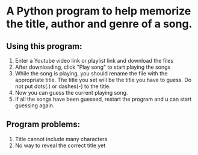 # A Python program to help memorize the title, author and genre of a song.

## Using this program:

1. Enter a Youtube video link or playlist link and download the files
2. After downloading, click "Play song" to start playing the songs
3. While the song is playing, you should rename the file with the appropriate title. The title you set will be the title you have to guess. Do not put dots(.) or dashes(-) to the title.
4. Now you can guess the current playing song.
5. If all the songs have been guessed, restart the program and u can start guessing again.

## Program problems:

1. Title cannot include many characters
2. No way to reveal the correct title yet


